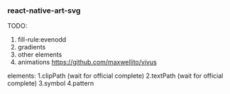 ### react-native-art-svg



TODO:
1. fill-rule:evenodd
2. gradients
4. other elements
5. animations https://github.com/maxwellito/vivus

elements:
1.clipPath (wait for official complete)
2.textPath (wait for official complete)
3.symbol
4.pattern
